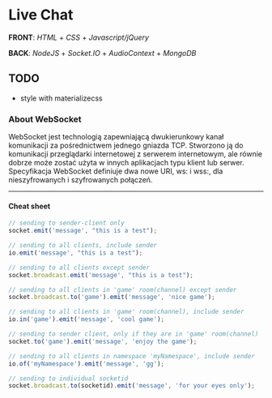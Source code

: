 # Live Chat

**FRONT**: *HTML* + *CSS* + *Javascript/jQuery*

**BACK**: *NodeJS* + *Socket.IO* + *AudioContext* + *MongoDB*

## TODO
- style with materializecss

### About WebSocket

WebSocket jest technologią zapewniającą dwukierunkowy kanał komunikacji za pośrednictwem jednego gniazda TCP. Stworzono ją do komunikacji przeglądarki internetowej z serwerem internetowym, ale równie dobrze może zostać użyta w innych aplikacjach typu klient lub serwer. Specyfikacja WebSocket definiuje dwa nowe URI, ws: i wss:, dla nieszyfrowanych i szyfrowanych połączeń.

------------

#### Cheat sheet

```javascript
// sending to sender-client only
socket.emit('message', "this is a test");

// sending to all clients, include sender
io.emit('message', "this is a test");

// sending to all clients except sender
socket.broadcast.emit('message', "this is a test");

// sending to all clients in 'game' room(channel) except sender
socket.broadcast.to('game').emit('message', 'nice game');

// sending to all clients in 'game' room(channel), include sender
io.in('game').emit('message', 'cool game');

// sending to sender client, only if they are in 'game' room(channel)
socket.to('game').emit('message', 'enjoy the game');

// sending to all clients in namespace 'myNamespace', include sender
io.of('myNamespace').emit('message', 'gg');

// sending to individual socketid
socket.broadcast.to(socketid).emit('message', 'for your eyes only');
```
